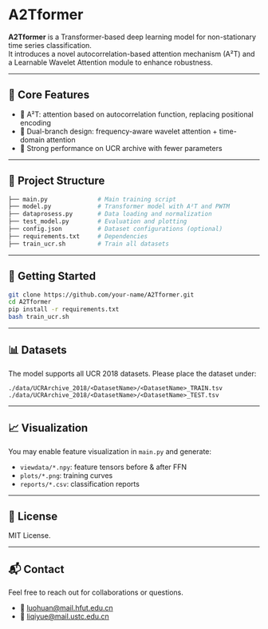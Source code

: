 # A2Tformer

**A2Tformer** is a Transformer-based deep learning model for non-stationary time series classification.  
It introduces a novel autocorrelation-based attention mechanism (A²T) and a Learnable Wavelet Attention module to enhance robustness.

---

## 🧠 Core Features

- 📌 A²T: attention based on autocorrelation function, replacing positional encoding
- 🔁 Dual-branch design: frequency-aware wavelet attention + time-domain attention
- 🧪 Strong performance on UCR archive with fewer parameters

---

## 📁 Project Structure

```bash
├── main.py              # Main training script
├── model.py             # Transformer model with A²T and PWTM
├── dataprosess.py       # Data loading and normalization
├── test_model.py        # Evaluation and plotting
├── config.json          # Dataset configurations (optional)
├── requirements.txt     # Dependencies
├── train_ucr.sh         # Train all datasets
```

---

## 🚀 Getting Started

```bash
git clone https://github.com/your-name/A2Tformer.git
cd A2Tformer
pip install -r requirements.txt
bash train_ucr.sh
```

---

## 📊 Datasets

The model supports all UCR 2018 datasets. Please place the dataset under:

```plaintext
./data/UCRArchive_2018/<DatasetName>/<DatasetName>_TRAIN.tsv
./data/UCRArchive_2018/<DatasetName>/<DatasetName>_TEST.tsv
```

---

## 📈 Visualization

You may enable feature visualization in `main.py` and generate:

- `viewdata/*.npy`: feature tensors before & after FFN
- `plots/*.png`: training curves
- `reports/*.csv`: classification reports

---

## 📄 License

MIT License.

---

## 📬 Contact

Feel free to reach out for collaborations or questions.

- 📧 luohuan@mail.hfut.edu.cn
- 📧 liqiyue@mail.ustc.edu.cn
